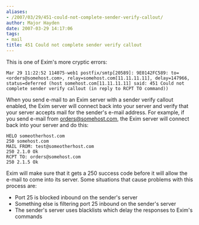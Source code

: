 ```yaml
---
aliases:
- /2007/03/29/451-could-not-complete-sender-verify-callout/
author: Major Hayden
date: 2007-03-29 14:17:06
tags:
- mail
title: 451 Could not complete sender verify callout
---
```


This is one of Exim's more cryptic errors:

```
Mar 29 11:22:52 114075-web1 postfix/smtp[20589]: 9E0142FC589: to=<orders@somehost.com>, relay=somehost.com[11.11.11.11], delay=147966, status=deferred (host somehost.com[11.11.11.11] said: 451 Could not complete sender verify callout (in reply to RCPT TO command))
```

When you send e-mail to an Exim server with a sender verify callout enabled, the Exim server will connect back into your server and verify that your server accepts mail for the sender's e-mail address. For example, if you send e-mail from orders@somehost.com, the Exim server will connect back into your server and do this:

```
HELO someotherhost.com
250 somehost.com
MAIL FROM: test@someotherhost.com
250 2.1.0 Ok
RCPT TO: orders@somehost.com
250 2.1.5 Ok
```

Exim will make sure that it gets a 250 success code before it will allow the e-mail to come into its server. Some situations that cause problems with this process are:

* Port 25 is blocked inbound on the sender's server
* Something else is filtering port 25 inbound on the sender's server
* The sender's server uses blacklists which delay the responses to Exim's commands